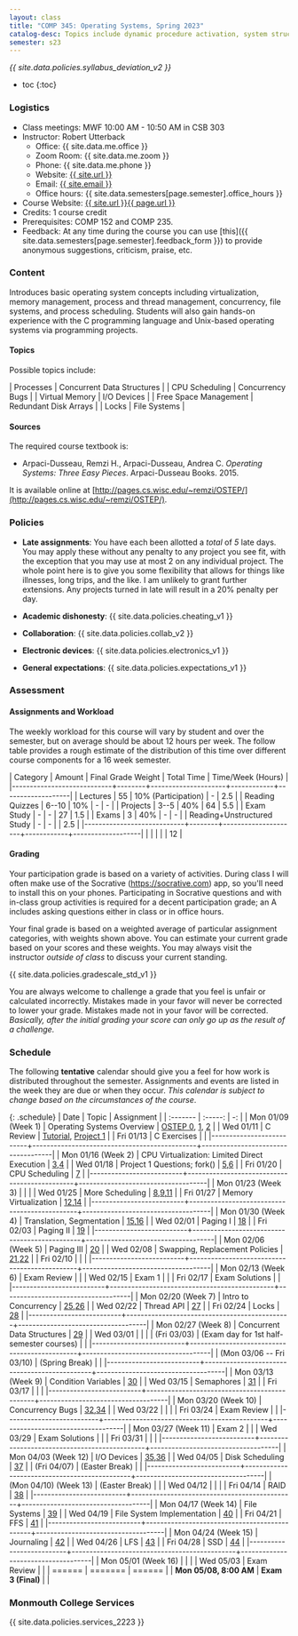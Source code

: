 ```yaml
---
layout: class
title: "COMP 345: Operating Systems, Spring 2023"
catalog-desc: Topics include dynamic procedure activation, system structure, memory management, process management, and recovery procedures.
semester: s23
---
```


*{{ site.data.policies.syllabus_deviation_v2 }}*

* toc
{:toc}

### Logistics

* Class meetings: MWF 10:00 AM - 10:50 AM in CSB 303
* Instructor: Robert Utterback
  * Office: {{ site.data.me.office }}
  * Zoom Room: {{ site.data.me.zoom }}  
  * Phone: {{ site.data.me.phone }}
  * Website: <a href="{{ site.url }}">{{ site.url }}</a>
  * Email: <a href="mailto:{{ site.email }}">{{ site.email }}</a>
  * Office hours: {{ site.data.semesters[page.semester].office_hours }}
* Course Website: <a href="{{ site.url }}{{ page.url }}">{{ site.url }}{{ page.url }}</a>
* Credits: 1 course credit
* Prerequisites: COMP 152 and COMP 235.
* Feedback: At any time during the course you can use
  [this]({{ site.data.semesters[page.semester].feedback_form }}) to provide
  anonymous suggestions, criticism, praise, etc.

### Content

Introduces basic operating system concepts including virtualization,
memory management, process and thread management, concurrency, file
systems, and process scheduling. Students will also gain hands-on
experience with the C programming language and Unix-based operating
systems via programming projects.

#### Topics

Possible topics include:

| Processes             | Concurrent Data Structures |
| CPU Scheduling        | Concurrency Bugs           |
| Virtual Memory        | I/O Devices                |
| Free Space Management | Redundant Disk Arrays      |
| Locks                 | File Systems               |

#### Sources

The required course textbook is:

* Arpaci-Dusseau, Remzi H., Arpaci-Dusseau, Andrea C. *Operating
  Systems: Three Easy Pieces*. Arpaci-Dusseau Books. 2015.

It is available online at
[http://pages.cs.wisc.edu/~remzi/OSTEP/](http://pages.cs.wisc.edu/~remzi/OSTEP/).

<!-- #### Student Learning Outcomes -->

### Policies

* **Late assignments**: You have each been allotted a *total* of *5*
late days. You may apply these without any penalty to any project you
see fit, with the exception that you may use at most 2 on any
individual project. The whole point here is to give you some
flexibility that allows for things like illnesses, long trips, and the
like. I am unlikely to grant further extensions. Any projects turned
in late will result in a 20% penalty per day.

* **Academic dishonesty**: {{ site.data.policies.cheating_v1 }}

* **Collaboration**: {{ site.data.policies.collab_v2 }}

* **Electronic devices**: {{ site.data.policies.electronics_v1 }}

* **General expectations**: {{ site.data.policies.expectations_v1 }}

### Assessment

#### Assignments and Workload

The weekly workload for this course will vary by student and over the
semester, but on average should be about 12 hours per week. The follow
table provides a rough estimate of the distribution of this time over
different course components for a 16 week semester.

| Category                   | Amount | Final Grade Weight  | Total Time | Time/Week (Hours) |
|----------------------------+--------+---------------------+------------+-------------------|
| Lectures                   |     55 | 10% (Participation) | -          |               2.5 |
| Reading Quizzes            |  6--10 | 10%                 | -          |                 - |
| Projects                   |   3--5 | 40%                 | 64         |               5.5 |
| Exam Study                 |      - | -                   | 27         |               1.5 |
| Exams                      |      3 | 40%                 | -          |                 - |
| Reading+Unstructured Study |      - | -                   |            |               2.5 |
|----------------------------+--------+---------------------+------------+-------------------|
|                            |        |                     |            |                12 |

#### Grading

Your participation grade is based on a variety of activities. During
class I will often make use of the Socrative (https://socrative.com)
app, so you'll need to install this on your phones. Participating in
Socrative questions and with in-class group activities is required for
a decent participation grade; an A includes asking questions either in
class or in office hours.

Your final grade is based on a weighted average of particular
assignment categories, with weights shown above. You can estimate your
current grade based on your scores and these weights. You may always
visit the instructor *outside of class* to discuss your current
standing.

{{ site.data.policies.gradescale_std_v1 }}

You are always welcome to challenge a grade that you feel is unfair or
calculated incorrectly. Mistakes made in your favor will never be
corrected to lower your grade. Mistakes made not in your favor will be
corrected. *Basically, after the initial grading your score can only
go up as the result of a challenge.*

### Schedule
The following **tentative** calendar should give you a feel for how
work is distributed throughout the semester. Assignments and events
are listed in the week they are due or when they occur. *This calendar
is subject to change based on the circumstances of the course*.

<!-- (let* ((start-date (org-read-date nil nil "2018-01-15")) -->
<!--        (end-date (org-read-date nil nil "2018-05-02")) -->
<!--        (days (list "Mon" "Tue" "Wed" "Fri")) -->
<!--        (current start-date)) -->
<!--   (while (string< current end-date) -->
<!--     (let* ((time (org-time-string-to-time current)) -->
<!--            (day (format-time-string "%a" time))) -->
<!--       (if (member day days) -->
<!--           (princ (concat (format-time-string "%a %m/%d" time) "\n")))) -->
<!--     (setq current (org-read-date nil nil "++1" nil (org-time-string-to-time current))))) -->

{: .schedule}
| Date                     | Topic                                        | Assignment                         |
| :-------                 | :-----:                                      | -:                                 |
| Mon 01/09 (Week 1)       | Operating Systems Overview                   | [OSTEP 0][0], [1][1], [2][2]       |
| Wed 01/11                | C Review                                     | [Tutorial][47], [Project 1](proj1) |
| Fri 01/13                | C Exercises                                  |                                    |
|--------------------------+----------------------------------------------+------------------------------------|
| Mon 01/16 (Week 2)       | CPU Virtualization: Limited Direct Execution | [3][3],[4][4]                      |
| Wed 01/18                | Project 1 Questions; fork()                  | [5][5],[6][6]                      |
| Fri 01/20                | CPU Scheduling                               | [7][7]                             |
|--------------------------+----------------------------------------------+------------------------------------|
| Mon 01/23 (Week 3)       |                                              |                                    |
| Wed 01/25                | More Scheduling                              | [8][8],[9][9],[11][11]             |
| Fri 01/27                | Memory Virtualization                        | [12][12],[14][14]                  |
|--------------------------+----------------------------------------------+------------------------------------|
| Mon 01/30 (Week 4)       | Translation, Segmentation                    | [15][15],[16][16]                  |
| Wed 02/01                | Paging I                                     | [18][18]                           |
| Fri 02/03                | Paging II                                    | [19][19]                           |
|--------------------------+----------------------------------------------+------------------------------------|
| Mon 02/06 (Week 5)       | Paging III                                   | [20][20]                           |
| Wed 02/08                | Swapping, Replacement Policies               | [21][21],[22][22]                  |
| Fri 02/10                |                                              |                                    |
|--------------------------+----------------------------------------------+------------------------------------|
| Mon 02/13 (Week 6)       | Exam Review                                  |                                    |
| Wed 02/15                | Exam 1                                       |                                    |
| Fri 02/17                | Exam Solutions                               |                                    |
|--------------------------+----------------------------------------------+------------------------------------|
| Mon 02/20 (Week 7)       | Intro to Concurrency                         | [25][25],[26][26]                  |
| Wed 02/22                | Thread API                                   | [27][27]                           |
| Fri 02/24                | Locks                                        | [28][28]                           |
|--------------------------+----------------------------------------------+------------------------------------|
| Mon 02/27 (Week 8)       | Concurrent Data Structures                   | [29][29]                           |
| Wed 03/01                |                                              |                                    |
| (Fri 03/03)              | (Exam day for 1st half-semester courses)     |                                    |
|--------------------------+----------------------------------------------+------------------------------------|
| (Mon 03/06 -- Fri 03/10) | (Spring Break)                               |                                    |
|--------------------------+----------------------------------------------+------------------------------------|
| Mon 03/13 (Week 9)       | Condition Variables                          | [30][30]                           |
| Wed 03/15                | Semaphores                                   | [31][31]                           |
| Fri 03/17                |                                              |                                    |
|--------------------------+----------------------------------------------+------------------------------------|
| Mon 03/20 (Week 10)      | Concurrency Bugs                             | [32][32],[34][34]                  |
| Wed 03/22                |                                              |                                    |
| Fri 03/24                | Exam Review                                  |                                    |
|--------------------------+----------------------------------------------+------------------------------------|
| Mon 03/27 (Week 11)      | Exam 2                                       |                                    |
| Wed 03/29                | Exam Solutions                               |                                    |
| Fri 03/31                |                                              |                                    |
|--------------------------+----------------------------------------------+------------------------------------|
| Mon 04/03 (Week 12)      | I/O Devices                                  | [35][35],[36][36]                  |
| Wed 04/05                | Disk Scheduling                              | [37][37]                           |
| (Fri 04/07)              | (Easter Break)                               |                                    |
|--------------------------+----------------------------------------------+------------------------------------|
| (Mon 04/10) (Week 13)    | (Easter Break)                               |                                    |
| Wed 04/12                |                                              |                                    |
| Fri 04/14                | RAID                                         | [38][38]                           |
|--------------------------+----------------------------------------------+------------------------------------|
| Mon 04/17 (Week 14)      | File Systems                                 | [39][39]                           |
| Wed 04/19                | File System Implementation                   | [40][40]                           |
| Fri 04/21                | FFS                                          | [41][41]                           |
|--------------------------+----------------------------------------------+------------------------------------|
| Mon 04/24 (Week 15)      | Journaling                                   | [42][42]                           |
| Wed 04/26                | LFS                                          | [43][43]                           |
| Fri 04/28                | SSD                                          | [44][44]                           |
|--------------------------+----------------------------------------------+------------------------------------|
| Mon 05/01 (Week 16)      |                                              |                                    |
| Wed 05/03                | Exam Review                                  |                                    |
| ======                   | =======                                      | ======                             |
| **Mon 05/08, 8:00 AM**   | **Exam 3 (Final)**                           |                                    |

[labtut]: https://pages.cs.wisc.edu/~remzi/OSTEP/lab-tutorial.pdf
[0]: https://pages.cs.wisc.edu/~remzi/OSTEP/preface.pdf
[1]: https://pages.cs.wisc.edu/~remzi/OSTEP/dialogue-threeeasy.pdf
[2]: https://pages.cs.wisc.edu/~remzi/OSTEP/intro.pdf
[3]: https://pages.cs.wisc.edu/~remzi/OSTEP/dialogue-virtualization.pdf
[4]: https://pages.cs.wisc.edu/~remzi/OSTEP/cpu-intro.pdf
[5]: https://pages.cs.wisc.edu/~remzi/OSTEP/cpu-api.pdf
[6]: https://pages.cs.wisc.edu/~remzi/OSTEP/cpu-mechanisms.pdf
[7]: https://pages.cs.wisc.edu/~remzi/OSTEP/cpu-sched.pdf
[8]: https://pages.cs.wisc.edu/~remzi/OSTEP/cpu-sched-mlfq.pdf
[9]: https://pages.cs.wisc.edu/~remzi/OSTEP/cpu-sched-lottery.pdf
[10]: https://pages.cs.wisc.edu/~remzi/OSTEP/cpu-sched-multi.pdf
[11]: https://pages.cs.wisc.edu/~remzi/OSTEP/cpu-dialogue.pdf
[12]: https://pages.cs.wisc.edu/~remzi/OSTEP/dialogue-vm.pdf
[13]: https://pages.cs.wisc.edu/~remzi/OSTEP/vm-intro.pdf
[14]: https://pages.cs.wisc.edu/~remzi/OSTEP/vm-api.pdf
[15]: https://pages.cs.wisc.edu/~remzi/OSTEP/vm-mechanism.pdf
[16]: https://pages.cs.wisc.edu/~remzi/OSTEP/vm-segmentation.pdf
[17]: https://pages.cs.wisc.edu/~remzi/OSTEP/vm-freespace.pdf
[18]: https://pages.cs.wisc.edu/~remzi/OSTEP/vm-paging.pdf
[19]: https://pages.cs.wisc.edu/~remzi/OSTEP/vm-tlbs.pdf
[20]: https://pages.cs.wisc.edu/~remzi/OSTEP/vm-smalltables.pdf
[21]: https://pages.cs.wisc.edu/~remzi/OSTEP/vm-beyondphys.pdf
[22]: https://pages.cs.wisc.edu/~remzi/OSTEP/vm-beyondphys-policy.pdf
[23]: https://pages.cs.wisc.edu/~remzi/OSTEP/vm-complete.pdf
[24]: https://pages.cs.wisc.edu/~remzi/OSTEP/vm-dialogue.pdf
[25]: https://pages.cs.wisc.edu/~remzi/OSTEP/dialogue-concurrency.pdf
[26]: https://pages.cs.wisc.edu/~remzi/OSTEP/threads-intro.pdf
[27]: https://pages.cs.wisc.edu/~remzi/OSTEP/threads-api.pdf
[28]: https://pages.cs.wisc.edu/~remzi/OSTEP/threads-locks.pdf
[29]: https://pages.cs.wisc.edu/~remzi/OSTEP/threads-locks-usage.pdf
[30]: https://pages.cs.wisc.edu/~remzi/OSTEP/threads-cv.pdf
[31]: https://pages.cs.wisc.edu/~remzi/OSTEP/threads-sema.pdf
[32]: https://pages.cs.wisc.edu/~remzi/OSTEP/threads-bugs.pdf
[33]: https://pages.cs.wisc.edu/~remzi/OSTEP/threads-events.pdf
[34]: https://pages.cs.wisc.edu/~remzi/OSTEP/threads-dialogue.pdf
[35]: https://pages.cs.wisc.edu/~remzi/OSTEP/dialogue-persistence.pdf
[36]: https://pages.cs.wisc.edu/~remzi/OSTEP/file-devices.pdf
[37]: https://pages.cs.wisc.edu/~remzi/OSTEP/file-disks.pdf
[38]: https://pages.cs.wisc.edu/~remzi/OSTEP/file-raid.pdf
[39]: https://pages.cs.wisc.edu/~remzi/OSTEP/file-intro.pdf
[40]: https://pages.cs.wisc.edu/~remzi/OSTEP/file-implementation.pdf
[41]: https://pages.cs.wisc.edu/~remzi/OSTEP/file-ffs.pdf
[42]: https://pages.cs.wisc.edu/~remzi/OSTEP/file-journaling.pdf
[43]: https://pages.cs.wisc.edu/~remzi/OSTEP/file-lfs.pdf
[44]: https://pages.cs.wisc.edu/~remzi/OSTEP/file-ssd.pdf
[45]: https://pages.cs.wisc.edu/~remzi/OSTEP/file-integrity.pdf
[46]: https://pages.cs.wisc.edu/~remzi/OSTEP/file-dialogue.pdf
[47]: https://pages.cs.wisc.edu/~remzi/OSTEP/lab-tutorial.pdf

### Monmouth College Services

{{ site.data.policies.services_2223 }}

<!-- Local Variables: -->
<!-- eval: (orgtbl-mode) -->
<!-- End: -->
